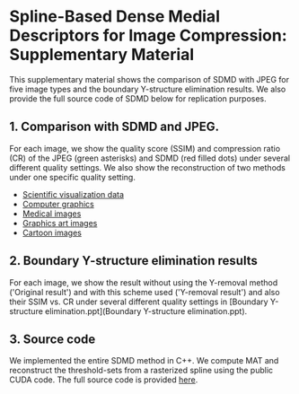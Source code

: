 # Spline-Based Dense Medial Descriptors for Image Compression: Supplementary Material

This supplementary material shows the comparison of SDMD with JPEG for five image types and the boundary Y-structure elimination results. We also provide the full source code of SDMD below for replication purposes.

## 1. Comparison with SDMD and JPEG.

 For each image, we show the quality score (SSIM) and compression ratio (CR) of the JPEG (green asterisks) and SDMD (red filled dots) under several different quality settings. We also show the reconstruction of two methods under one specific quality setting.


  - [Scientific visualization data](./scivis.md)
  - [Computer graphics](./cg.md)
  - [Medical images](./medical.md)
  - [Graphics art images](./abstract.md)
  - [Cartoon images](./cartoon.md)
  
  
## 2. Boundary Y-structure elimination results

For each image, we show the result without using the Y-removal method ('Original result') and with this scheme used ('Y-removal result') and also their SSIM vs. CR under several different quality settings in [Boundary Y-structure elimination.ppt](Boundary Y-structure elimination.ppt). 

## 3. Source code

We implemented the entire SDMD method in C++. We compute MAT and reconstruct the threshold-sets from a rasterized spline using the public CUDA code. The full source code is provided [here](./codeReadME.md).
